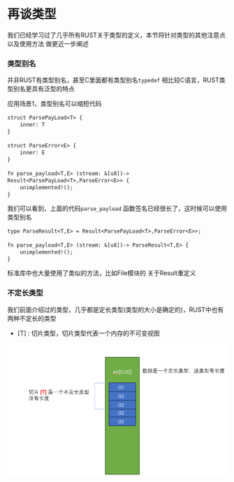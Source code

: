 # 再谈类型

我们已经学习过了几乎所有RUST关于类型的定义，本节将针对类型的其他注意点以及使用方法 做更近一步阐述




### 类型别名

并非RUST有类型别名，甚至C里面都有类型别名`typedef` 相比较C语言，RUST类型别名更具有泛型的特点

应用场景1，类型别名可以缩短代码

```
struct ParsePayLoad<T> {
	inner: T
}

struct ParseError<E> {
	inner: E 
}

fn parse_payload<T,E> (stream: &[u8])-> Result<ParsePayLoad<T>,ParseError<E>> {
	unimplemented!();
} 
```

我们可以看到，上面的代码`parse_payload` 函数签名已经很长了，这时候可以使用类型别名

```
type ParseResult<T,E> = Result<ParsePayLoad<T>,ParseError<E>>;

fn parse_payload<T,E> (stream: &[u8])-> ParseResult<T,E> {
	unimplemented!();
} 
```

标准库中也大量使用了类似的方法，比如File模块的 关于Result重定义


### 不定长类型

我们前面介绍过的类型，几乎都是定长类型(类型的大小是确定的)，RUST中也有两种不定长的类型 

 - [T] : 切片类型，切片类型代表一个内存的不可变视图
 
 ![Screenshot](image/1.png)
